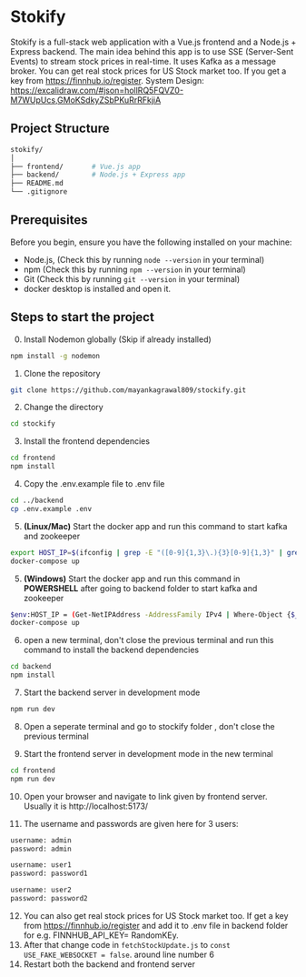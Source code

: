 # Stokify

Stokify is a full-stack web application with a Vue.js frontend and a Node.js + Express backend. The main idea behind this app is to use SSE (Server-Sent Events) to stream stock prices in real-time. It uses Kafka as a message broker.
You can get real stock prices for US Stock market too. If you get a key from https://finnhub.io/register.
System Design: https://excalidraw.com/#json=hollRQ5FQVZ0-M7WUpUcs,GMoKSdkyZSbPKuRrRFkjiA




## Project Structure

```bash
stokify/
│
├── frontend/       # Vue.js app
├── backend/        # Node.js + Express app
├── README.md       
└── .gitignore
```
## Prerequisites
Before you begin, ensure you have the following installed on your machine:

- Node.js, (Check this by running `node --version` in your terminal)
- npm (Check this by running `npm --version` in your terminal)
- Git (Check this by running `git --version` in your terminal)
- docker desktop is installed and open it.

## Steps to start the project

0. Install Nodemon globally (Skip if already installed)
```bash
npm install -g nodemon
```

1. Clone the repository
```bash
git clone https://github.com/mayankagrawal809/stockify.git
```
2. Change the directory
```bash
cd stockify
```
3. Install the frontend dependencies
```bash
cd frontend
npm install
```
4. Copy the .env.example file to .env file
```bash
cd ../backend
cp .env.example .env
```
5. **(Linux/Mac)** Start the docker app and run this command to start kafka and zookeeper
```bash
export HOST_IP=$(ifconfig | grep -E "([0-9]{1,3}\.){3}[0-9]{1,3}" | grep -v 127.0.0.1 | awk '{ print $2 }' | cut -f2 -d: | head -n1)
docker-compose up
```
5. **(Windows)** Start the docker app and run this command in **POWERSHELL** after going to backend folder to start kafka and zookeeper 
```bash
$env:HOST_IP = (Get-NetIPAddress -AddressFamily IPv4 | Where-Object {$_.InterfaceAlias -notlike "*Loopback*"} | Select-Object -First 1 -ExpandProperty IPAddress)
docker-compose up
```

6. open a new terminal, don't close the previous terminal and run this command to install the backend dependencies
```bash
cd backend
npm install
```

7. Start the backend server in development mode
```bash
npm run dev
```
8. Open a seperate terminal and go to stockify folder , don't close the previous terminal

9. Start the frontend server in development mode in the new terminal
```bash
cd frontend
npm run dev
```
10. Open your browser and navigate to link given by frontend server. Usually it is http://localhost:5173/ 

11. The username and passwords are given here for 3 users:
```bash
username: admin
password: admin

username: user1
password: password1

username: user2
password: password2
```

12. You can also get real stock prices for US Stock market too. If get a key from https://finnhub.io/register and add it to .env file in backend folder for e.g. FINNHUB_API_KEY= RandomKEy.
13. After that change code in `fetchStockUpdate.js` to `const USE_FAKE_WEBSOCKET = false`. around line number 6
14. Restart both the backend and frontend server

